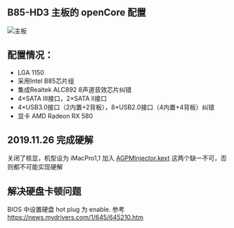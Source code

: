 
## B85-HD3 主板的  openCore 配置

![主板](https://user-images.githubusercontent.com/1545917/69901078-8afcfd00-13b7-11ea-91f7-501486aed48f.png)

## 配置情况：

* LGA 1150
* 采用Intel B85芯片组
* 集成Realtek ALC892 8声道音效芯片纠错
* 4×SATA III接口，2×SATA II接口
* 4×USB3.0接口（2内置+2背板），8×USB2.0接口（4内置+4背板）纠错
* 显卡 AMD Radeon RX 580


## 2019.11.26  完成硬解  

关闭了核显，机型设为 iMacPro1,1  加入 [AGPMInjector.kext](https://github.com/Pavo-IM/AGPMInjector)
这两个缺一不可，否则都不可能实现硬解

##  解决硬盘卡顿问题

BIOS 中设置硬盘 hot plug 为 enable. 
参考 https://news.mydrivers.com/1/645/645210.htm
